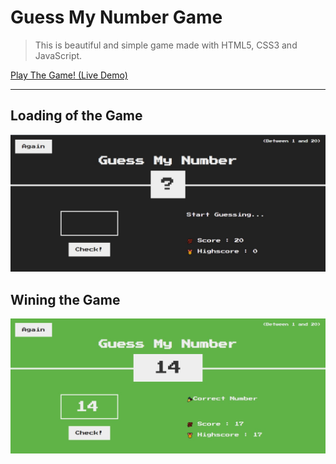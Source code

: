 # Guess My Number Game

> This is beautiful and simple game made with HTML5, CSS3 and JavaScript.

[Play The Game! (Live Demo)](https://guess-my-number-pranoys-game.netlify.app/)

--- 

## Loading of the Game

![image](https://github.com/developersview/guess-my-number/blob/master/img/gamestart.jpg)

## Wining the Game

![image](https://github.com/developersview/guess-my-number/blob/master/img/gamewin.jpg)
